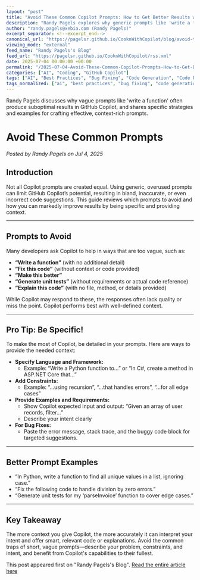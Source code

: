 ```yaml
---
layout: "post"
title: "Avoid These Common Copilot Prompts: How to Get Better Results with Specific Guidance"
description: "Randy Pagels explores why generic prompts like 'write a function' limit GitHub Copilot’s effectiveness and provides actionable tips for crafting prompts that yield more accurate and helpful results. The post highlights the value of context, specificity, and practical examples for coding with Copilot."
author: "randy.pagels@xebia.com (Randy Pagels)"
excerpt_separator: <!--excerpt_end-->
canonical_url: "https://pagelsr.github.io/CooknWithCopilot/blog/avoid-these-common-prompts.html"
viewing_mode: "external"
feed_name: "Randy Pagels's Blog"
feed_url: "https://pagelsr.github.io/CooknWithCopilot/rss.xml"
date: 2025-07-04 00:00:00 +00:00
permalink: "/2025-07-04-Avoid-These-Common-Copilot-Prompts-How-to-Get-Better-Results-with-Specific-Guidance.html"
categories: ["AI", "Coding", "GitHub Copilot"]
tags: ["AI", "Best Practices", "Bug Fixing", "Code Generation", "Code Review", "Coding", "Developer Productivity", "GitHub Copilot", "Posts", "Programming Languages", "Prompt Engineering", "Software Development", "Unit Testing"]
tags_normalized: ["ai", "best practices", "bug fixing", "code generation", "code review", "coding", "developer productivity", "github copilot", "posts", "programming languages", "prompt engineering", "software development", "unit testing"]
---
```


Randy Pagels discusses why vague prompts like 'write a function' often produce suboptimal results in GitHub Copilot, and shares specific strategies and examples for crafting effective, context-rich prompts.<!--excerpt_end-->

# Avoid These Common Prompts

*Posted by Randy Pagels on Jul 4, 2025*

## Introduction

Not all Copilot prompts are created equal. Using generic, overused prompts can limit GitHub Copilot’s potential, resulting in bland, inaccurate, or even incorrect code suggestions. This guide reviews which prompts to avoid and how you can markedly improve results by being specific and providing context.

---

## Prompts to Avoid

Many developers ask Copilot to help in ways that are too vague, such as:

- **“Write a function”** (with no additional detail)
- **“Fix this code”** (without context or code provided)
- **“Make this better”**
- **“Generate unit tests”** (without requirements or actual code reference)
- **“Explain this code”** (with no file, method, or details provided)

While Copilot may respond to these, the responses often lack quality or miss the point. Copilot performs best with well-defined context.

---

## Pro Tip: Be Specific!

To make the most of Copilot, be detailed in your prompts. Here are ways to provide the needed context:

- **Specify Language and Framework:**
  - Example: “Write a Python function to…” or “In C#, create a method in ASP.NET Core that…”
- **Add Constraints:**
  - Example: “…using recursion”, “…that handles errors”, “…for all edge cases”
- **Provide Examples and Requirements:**
  - Show Copilot expected input and output: “Given an array of user records, filter…”
  - Describe your intent clearly
- **For Bug Fixes:**
  - Paste the error message, stack trace, and the buggy code block for targeted suggestions.

---

## Better Prompt Examples

- “In Python, write a function to find all unique values in a list, ignoring case.”
- “Fix the following code to handle division by zero errors.”
- “Generate unit tests for my ‘parseInvoice’ function to cover edge cases.”

---

## Key Takeaway

The more context you give Copilot, the more accurately it can interpret your intent and offer smart, relevant code or explanations. Avoid the common traps of short, vague prompts—describe your problem, constraints, and intent, and benefit from Copilot's capabilities to their fullest.

This post appeared first on "Randy Pagels's Blog". [Read the entire article here](https://pagelsr.github.io/CooknWithCopilot/blog/avoid-these-common-prompts.html)
